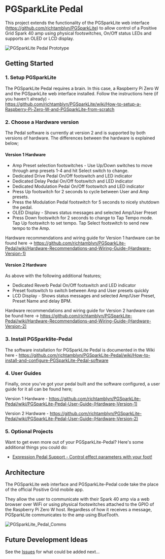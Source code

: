 # PGSparkLite Pedal

This project extends the functionality of the PGSparkLite web interface (https://github.com/richtamblyn/PGSparkLite) to allow control of a Positive Grid Spark 40 amp using physical footswitches, On/Off status LEDs and supports an OLED or LCD display.

![PGSparkLite Pedal Prototype](https://raw.githubusercontent.com/wiki/richtamblyn/PGSparkLite-Pedal/assets/images/v2/Pedal_v2_Hardware.jpg)

## Getting Started

### 1. Setup PGSparkLite
The PGSparkLite Pedal requires a brain. In this case, a Raspberry Pi Zero W and the PGSparkLite web interface installed. Follow the instructions here (if you haven't already) - https://github.com/richtamblyn/PGSparkLite/wiki/How-to-setup-a-Raspberry-Pi-Zero-W-and-PGSparkLite-from-scratch

### 2. Choose a Hardware version
The Pedal software is currently at version 2 and is supported by both versions of hardware. The differences between the hardware is explained below;

#### Version 1 Hardware

- Amp Preset selection footswitches - Use Up/Down switches to move through amp presets 1-4 and hit Select switch to change.
- Dedicated Drive Pedal On/Off footswitch and LED indicator
- Dedicated Delay Pedal On/Off footswitch and LED indicator
- Dedicated Modulation Pedal On/Off footswitch and LED indicator
- Press Up footswitch for 2 seconds to cycle between User and Amp presets.
- Press the Modulation Pedal footswitch for 5 seconds to nicely shutdown the pedal.
- OLED Display - Shows status messages and selected Amp/User Preset
- Press Down footswitch for 2 seconds to change to Tap Tempo mode. Tap Up footswitch to set tempo. Tap Select footswitch to send new tempo to the Amp.

Hardware recommendations and wiring guide for Version 1 hardware can be found here -> https://github.com/richtamblyn/PGSparkLite-Pedal/wiki/Hardware-Recommendations-and-Wiring-Guide-(Hardware-Version-1)

#### Version 2 Hardware

As above with the following additional features;

- Dedicated Reverb Pedal On/Off footswitch and LED indicator
- Preset footswitch to switch between Amp and User presets quickly
- LCD Display - Shows status messages and selected Amp/User Preset, Preset Name and delay BPM.

Hardware recommendations and wiring guide for Version 2 hardware can be found here -> https://github.com/richtamblyn/PGSparkLite-Pedal/wiki/Hardware-Recommendations-and-Wiring-Guide-(Hardware-Version-2)

### 3. Install PGSparklite-Pedal

The software installation for PGSparkLite Pedal is documented in the Wiki here - https://github.com/richtamblyn/PGSparkLite-Pedal/wiki/How-to-install-and-configure-PGSparkLite-Pedal-software

### 4. User Guides

Finally, once you've got your pedal built and the software configured, a user guide for it all can be found here; 

Version 1 Hardware - https://github.com/richtamblyn/PGSparkLite-Pedal/wiki/PGSparkLite-Pedal-User-Guide-(Hardware-Version-1)

Version 2 Hardware - https://github.com/richtamblyn/PGSparkLite-Pedal/wiki/PGSparkLite-Pedal-User-Guide-(Hardware-Version-2)

### 5. Optional Projects

Want to get even more out of your PGSparkLite-Pedal? Here's some additional things you could do:

-   [Expression Pedal Support - Control effect parameters with your foot!](https://github.com/richtamblyn/PGSparkLite-Pedal/wiki/Expression-Pedal-Support-(Optional))

## Architecture

The PGSparkLite web interface and PGSparkLite-Pedal code take the place of the official Positive Grid mobile app. 

They allow the user to communicate with their Spark 40 amp via a web browser over WiFi or using physical footswitches attached to the GPIO of the Raspberry Pi Zero W host. Regardless of how it receives a message, PGSparkLite communicates to the amp using BlueTooth.

![PGSparkLite_Pedal_Comms](https://richtamblyn.co.uk/wp-content/uploads/2021/03/Pedal_Architecture.jpg)

## Future Development Ideas

See the [Issues](https://github.com/richtamblyn/PGSparkLite-Pedal/issues) for what could be added next...
